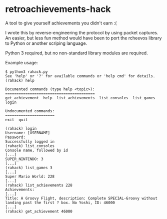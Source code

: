 # retroachievements-hack
A tool to give yourself achievements you didn't earn :(

I wrote this by reverse-engineering the protocol by using packet captures.  An easier, but less fun method would have been to port the rcheevos library to Python or another scriping language.

Python 3 required, but no non-standard library modules are required.

Example usage:
```
$ python3 rahack.py 
See 'help' or '?' for available commands or 'help cmd' for details.
(rahack) help

Documented commands (type help <topic>):
========================================
get_achievement  help  list_achievements  list_consoles  list_games  login

Undocumented commands:
======================
exit  quit

(rahack) login
Username: [USERNAME]
Password: 
Successfully logged in
(rahack) list_consoles
Console name, followed by id
[...]
SUPER_NINTENDO: 3
[...]
(rahack) list_games 3
[...]
Super Mario World: 228
[...]
(rahack) list_achievements 228
Achievements:
[...]
Title: A Groovy Flight, description: Complete SPECIAL-Groovy without landing past the first ? box. No Yoshi, ID: 46000
[...]
(rahack) get_achievement 46000
```
